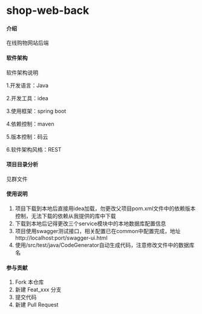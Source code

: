 # shop-web-back

#### 介绍
在线购物网站后端

#### 软件架构
软件架构说明

1.开发语言：Java

2.开发工具：idea

3.使用框架：spring boot

4.依赖控制：maven

5.版本控制：码云

6.软件架构风格：REST


#### 项目目录分析

见群文件


#### 使用说明

1.  项目下载到本地后直接用idea加载，勿更改父项目pom.xml文件中的依赖版本控制，无法下载的依赖从我提供的库中下载
2.  下载到本地后记得更改三个service模块中的本地数据库配置信息
3.  项目使用swagger测试接口，相关配置已在common中配置完成，地址http://localhost:port/swagger-ui.html
4.  使用/src/test/java/CodeGenerator自动生成代码，注意修改文件中的数据库名
#### 参与贡献

1.  Fork 本仓库
2.  新建 Feat_xxx 分支
3.  提交代码
4.  新建 Pull Request




